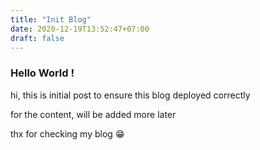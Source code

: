 ```yaml
---
title: "Init Blog"
date: 2020-12-19T13:52:47+07:00
draft: false
---
```


### Hello World !

hi, this is initial post to ensure this blog deployed correctly  

for the content, will be added more later  

thx for checking my blog :grin: